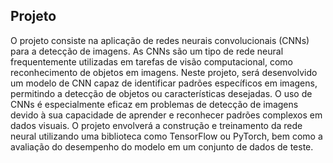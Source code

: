 ## Projeto

O projeto consiste na aplicação de redes neurais convolucionais (CNNs) para a detecção de imagens. As CNNs são um tipo de rede neural frequentemente utilizadas em tarefas de visão computacional, como reconhecimento de objetos em imagens. Neste projeto, será desenvolvido um modelo de CNN capaz de identificar padrões específicos em imagens, permitindo a detecção de objetos ou características desejadas. O uso de CNNs é especialmente eficaz em problemas de detecção de imagens devido à sua capacidade de aprender e reconhecer padrões complexos em dados visuais. O projeto envolverá a construção e treinamento da rede neural utilizando uma biblioteca como TensorFlow ou PyTorch, bem como a avaliação do desempenho do modelo em um conjunto de dados de teste.
